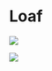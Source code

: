 # Loaf

![](https://github.com/DinoChan/Loaf/blob/master/c1.png?raw=true)

![](https://github.com/DinoChan/Loaf/blob/master/c2.png?raw=true)

